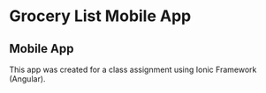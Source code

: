 # Grocery List Mobile App

## Mobile App

This app was created for a class assignment using Ionic Framework (Angular).
